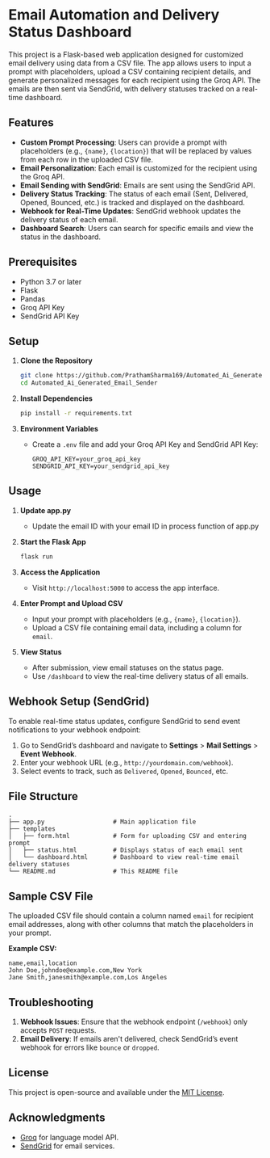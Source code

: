 # Email Automation and Delivery Status Dashboard

This project is a Flask-based web application designed for customized email delivery using data from a CSV file. The app allows users to input a prompt with placeholders, upload a CSV containing recipient details, and generate personalized messages for each recipient using the Groq API. The emails are then sent via SendGrid, with delivery statuses tracked on a real-time dashboard.

## Features

- **Custom Prompt Processing**: Users can provide a prompt with placeholders (e.g., `{name}`, `{location}`) that will be replaced by values from each row in the uploaded CSV file.
- **Email Personalization**: Each email is customized for the recipient using the Groq API.
- **Email Sending with SendGrid**: Emails are sent using the SendGrid API.
- **Delivery Status Tracking**: The status of each email (Sent, Delivered, Opened, Bounced, etc.) is tracked and displayed on the dashboard.
- **Webhook for Real-Time Updates**: SendGrid webhook updates the delivery status of each email.
- **Dashboard Search**: Users can search for specific emails and view the status in the dashboard.

## Prerequisites

- Python 3.7 or later
- Flask
- Pandas
- Groq API Key
- SendGrid API Key

## Setup

1. **Clone the Repository**
   ```bash
   git clone https://github.com/PrathamSharma169/Automated_Ai_Generated_Email_Sender.git
   cd Automated_Ai_Generated_Email_Sender
   ```

2. **Install Dependencies**
   ```bash
   pip install -r requirements.txt
   ```

3. **Environment Variables**
   - Create a `.env` file and add your Groq API Key and SendGrid API Key:
     ```plaintext
     GROQ_API_KEY=your_groq_api_key
     SENDGRID_API_KEY=your_sendgrid_api_key
     ```

## Usage

1. **Update app.py**
    - Update the email ID with your email ID in process function of app.py

2. **Start the Flask App**
   ```bash
   flask run
   ```

3. **Access the Application**
   - Visit `http://localhost:5000` to access the app interface.

4. **Enter Prompt and Upload CSV**
   - Input your prompt with placeholders (e.g., `{name}`, `{location}`).
   - Upload a CSV file containing email data, including a column for `email`.

5. **View Status**
   - After submission, view email statuses on the status page.
   - Use `/dashboard` to view the real-time delivery status of all emails.

## Webhook Setup (SendGrid)

To enable real-time status updates, configure SendGrid to send event notifications to your webhook endpoint:
1. Go to SendGrid’s dashboard and navigate to **Settings** > **Mail Settings** > **Event Webhook**.
2. Enter your webhook URL (e.g., `http://yourdomain.com/webhook`).
3. Select events to track, such as `Delivered`, `Opened`, `Bounced`, etc.

## File Structure

```plaintext
.
├── app.py                   # Main application file
├── templates
│   ├── form.html            # Form for uploading CSV and entering prompt
│   ├── status.html          # Displays status of each email sent
│   └── dashboard.html       # Dashboard to view real-time email delivery statuses            
└── README.md                # This README file
```

## Sample CSV File

The uploaded CSV file should contain a column named `email` for recipient email addresses, along with other columns that match the placeholders in your prompt.

**Example CSV:**
```csv
name,email,location
John Doe,johndoe@example.com,New York
Jane Smith,janesmith@example.com,Los Angeles
```

## Troubleshooting

1. **Webhook Issues**: Ensure that the webhook endpoint (`/webhook`) only accepts `POST` requests.
2. **Email Delivery**: If emails aren't delivered, check SendGrid’s event webhook for errors like `bounce` or `dropped`.

## License

This project is open-source and available under the [MIT License](LICENSE).

## Acknowledgments

- [Groq](https://groq.com/) for language model API.
- [SendGrid](https://sendgrid.com/) for email services.
